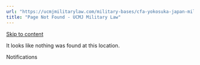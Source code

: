 ```yaml
---
url: "https://ucmjmilitarylaw.com/military-bases/cfa-yokosuka-japan-military-defense-lawyer-ucmj-legal-guide/%7Blocation12"
title: "Page Not Found - UCMJ Military Law"
---
```


[Skip to content](https://ucmjmilitarylaw.com/military-bases/cfa-yokosuka-japan-military-defense-lawyer-ucmj-legal-guide/%7Blocation12#content)

It looks like nothing was found at this location.

Notifications